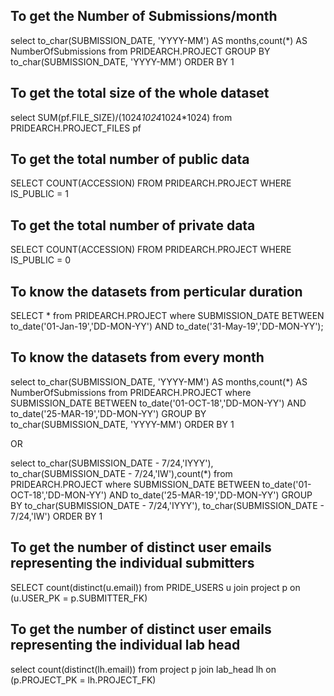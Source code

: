 ## To get the Number of Submissions/month

select  to_char(SUBMISSION_DATE, 'YYYY-MM') AS months,count(*) AS NumberOfSubmissions
from PRIDEARCH.PROJECT
GROUP BY to_char(SUBMISSION_DATE, 'YYYY-MM')
ORDER BY 1

## To get the total size of the whole dataset

select  SUM(pf.FILE_SIZE)/(1024*1024*1024*1024)
from PRIDEARCH.PROJECT_FILES pf

## To get the total number of public data

SELECT COUNT(ACCESSION)
FROM PRIDEARCH.PROJECT 
WHERE IS_PUBLIC = 1

## To get the total number of private data

SELECT COUNT(ACCESSION)
FROM PRIDEARCH.PROJECT 
WHERE IS_PUBLIC = 0

## To know the datasets from perticular duration

SELECT *
from PRIDEARCH.PROJECT
where SUBMISSION_DATE 
BETWEEN to_date('01-Jan-19','DD-MON-YY') 
AND to_date('31-May-19','DD-MON-YY'); 

## To know the datasets from every month

select  to_char(SUBMISSION_DATE, 'YYYY-MM') AS months,count(*) AS NumberOfSubmissions
from PRIDEARCH.PROJECT
where SUBMISSION_DATE 
BETWEEN to_date('01-OCT-18','DD-MON-YY') 
AND to_date('25-MAR-19','DD-MON-YY')
GROUP BY to_char(SUBMISSION_DATE, 'YYYY-MM')
ORDER BY 1


OR

select  to_char(SUBMISSION_DATE - 7/24,'IYYY'), to_char(SUBMISSION_DATE - 7/24,'IW'),count(*)
from PRIDEARCH.PROJECT
where SUBMISSION_DATE 
BETWEEN to_date('01-OCT-18','DD-MON-YY') 
AND to_date('25-MAR-19','DD-MON-YY')
GROUP BY to_char(SUBMISSION_DATE - 7/24,'IYYY'), to_char(SUBMISSION_DATE - 7/24,'IW')
ORDER BY 1


## To get the number of distinct user emails representing the individual submitters

SELECT count(distinct(u.email)) from PRIDE_USERS u
join project p on (u.USER_PK = p.SUBMITTER_FK)

## To get the number of distinct user emails representing the individual lab head

select count(distinct(lh.email)) from project p 
join lab_head lh on (p.PROJECT_PK = lh.PROJECT_FK) 

